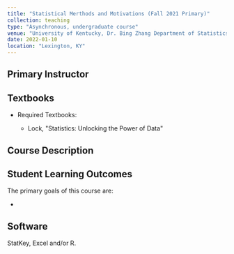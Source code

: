```yaml
---
title: "Statistical Merthods and Motivations (Fall 2021 Primary)"
collection: teaching
type: "Asynchronous, undergraduate course"
venue: "University of Kentucky, Dr. Bing Zhang Department of Statistics"
date: 2022-01-10
location: "Lexington, KY"
---
```


## Primary Instructor

## Textbooks
* Required Textbooks: 

     + Lock, "Statistics: Unlocking the Power of Data"

## Course Description


## Student Learning Outcomes
The primary goals of this course are:

* 

## Software
StatKey, Excel and/or R.
